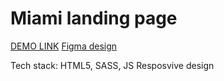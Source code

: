 # Miami landing page

  [DEMO LINK](https://OlegHlukh.github.io/layout_miami/)
  [Figma design](https://www.figma.com/file/nHz8bflIwJaWP3P99vKTH5/miami_home_new?node-id=0%3A2)

  Tech stack: HTML5, SASS, JS
  Resposvive design
